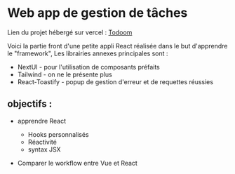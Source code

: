 # Web app de gestion de tâches

Lien du projet hébergé sur vercel : [Todoom](https://todo-app-seven-rose.vercel.app/)

Voici la partie front d'une petite appli React réalisée dans le but d'apprendre le "framework", 
Les librairies annexes principales sont : 
* NextUI - pour l'utilisation de composants préfaits
* Tailwind - on ne le présente plus
* React-Toastify - popup de gestion d'erreur et de requettes réussies

## objectifs : 
* apprendre React
  * Hooks personnalisés
  * Réactivité
  * syntax JSX

* Comparer le workflow entre Vue et React

